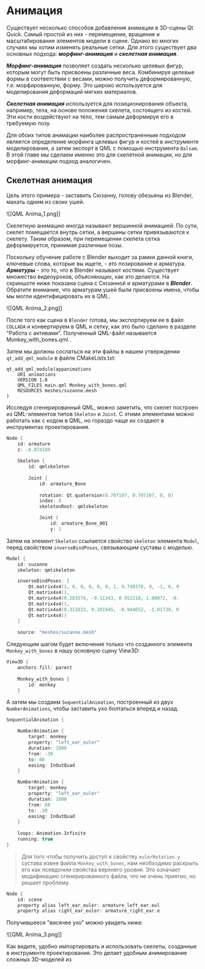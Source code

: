 # Анимация

Существует несколько способов добавления анимации в 3D-сцены Qt Quick. Самый простой из них - перемещение, вращение и масштабирование элементов модели в сцене. Однако во многих случаях мы хотим изменять реальные сетки. Для этого существует два основных подхода: ***морфинг-анимация*** и ***скелетная анимация***.

***Морфинг-анимация*** позволяет создать несколько целевых фигур, которым могут быть присвоены различные веса. Комбинируя целевые формы в соответствии с весами, можно получить деформированную, т.е. морфированную, форму. Это широко используется для моделирования деформаций мягких материалов.

***Скелетная анимация*** используется для позиционирования объекта, например, тела, на основе положения скелета, состоящего из костей. Эти кости воздействуют на тело, тем самым деформируя его в требуемую позу.

Для обоих типов анимации наиболее распространенным подходом является определение морфинга целевых фигур и костей в инструменте моделирования, а затем экспорт в QML с помощью инструмента `Balsam`. В этой главе мы сделаем именно это для скелетной анимации, но для морфинг-анимации подход аналогичен.

## Скелетная анимация

Цель этого примера - заставить Сюзанну, голову обезьяны из Blender, махать одним из своих ушей.

![[QML Anima_1.png]]

Скелетную анимацию иногда называют вершинной анимацией. По сути, скелет помещается внутрь сетки, а вершины сетки привязываются к скелету. Таким образом, при перемещении скелета сетка деформируется, принимая различные позы. 

Поскольку обучение работе с Blender выходит за рамки данной книги, ключевые слова, которые вы ищете, - это позирование и арматура. ***Арматуры*** - это то, что в Blender называют костями. Существует множество видеоуроков, объясняющих, как это делается. На скриншоте ниже показана сцена с Сюзанной и арматурами в ***Blender***. Обратите внимание, что арматурам ушей были присвоены имена, чтобы мы могли идентифицировать их в QML.

![[QML Anima_2.png]]

После того как сцена в `Blender` готова, мы экспортируем ее в файл `COLLADA` и конвертируем в QML и сетку, как это было сделано в разделе "Работа с активами". Полученный QML-файл называется Monkey_with_bones.qml .

Затем мы должны сослаться на эти файлы в нашем утверждении `qt_add_qml_module` в файле CMakeLists.txt:

```
qt_add_qml_module(appanimations
	URI animations
	VERSION 1.0
	QML_FILES main.qml Monkey_with_bones.qml
	RESOURCES meshes/suzanne.mesh
)
```

Исследуя сгенерированный QML, можно заметить, что скелет построен из QML-элементов типов `Skeleton` и `Joint`. С этими элементами можно работать как с кодом в QML, но гораздо чаще их создают в инструментах проектирования.

```c++
Node {
	id: armature
	z: -0.874189
	
	Skeleton {
		id: qmlskeleton
		
		Joint {
			id: armature_Bone
			
			rotation: Qt.quaternion(0.707107, 0.707107, 0, 0)
			index: 0
			skeletonRoot: qmlskeleton

			Joint {
				id: armature_Bone_001
				y: 1
```

Затем на элемент `Skeleton` ссылается свойство `skeleton` элемента `Model`, перед свойством `inverseBindPoses`, связывающим суставы с моделью.

```c++
Model {
	id: suzanne
	skeleton: qmlskeleton

	inverseBindPoses: [
		Qt.matrix4x4(1, 0, 0, 0, 0, 0, 1, 0.748378, 0, -1, 0, 0
		Qt.matrix4x4(),
		Qt.matrix4x4(0.283576, -0.11343, 0.952218, 1.00072, -0.
		Qt.matrix4x4(),
		Qt.matrix4x4(0.311833, 0.101945, -0.944652, -1.01739, 0
		Qt.matrix4x4()
	]
	
	source: "meshes/suzanne.mesh"
```

Следующим шагом будет включение только что созданного элемента `Monkey_with_bones` в нашу основную сцену View3D:

```c++
View3D {
	anchors.fill: parent
	
	Monkey_with_bones {
		id: monkey
	}
```

А затем мы создаем `SequentialAnimation`, построенный из двух `NumberAnimations`, чтобы заставить ухо болтаться вперед и назад.

```c++
SequentialAnimation {

	NumberAnimation {
		target: monkey
		property: "left_ear_euler"
		duration: 1000
		from: -30
		to: 60
		easing: InOutQuad
	}

	NumberAnimation {
		target: monkey
		property: "left_ear_euler"
		duration: 1000
		from: 60
		to: -30
		easing: InOutQuad
	}
	
	loops: Animation.Infinite
	running: true
}
```

> Для того чтобы получить доступ к свойству `eulerRotation.y` сустава извне файла `Monkey_with_bones`, нам необходимо раскрыть его как псевдоним свойства верхнего уровня. Это означает модификацию сгенерированного файла, что не очень приятно, но решает проблему.

```c++
Node {
	id: scene
	property alias left_ear_euler: armature_left_ear.eul
	property alias right_ear_euler: armature_right_ear.e
```

Получившееся "висячее ухо" можно увидеть ниже:

![[QML Anima_3.png]]

Как видите, удобно импортировать и использовать скелеты, созданные в инструменте проектирования. Это делает удобным анимирование сложных 3D-моделей из


